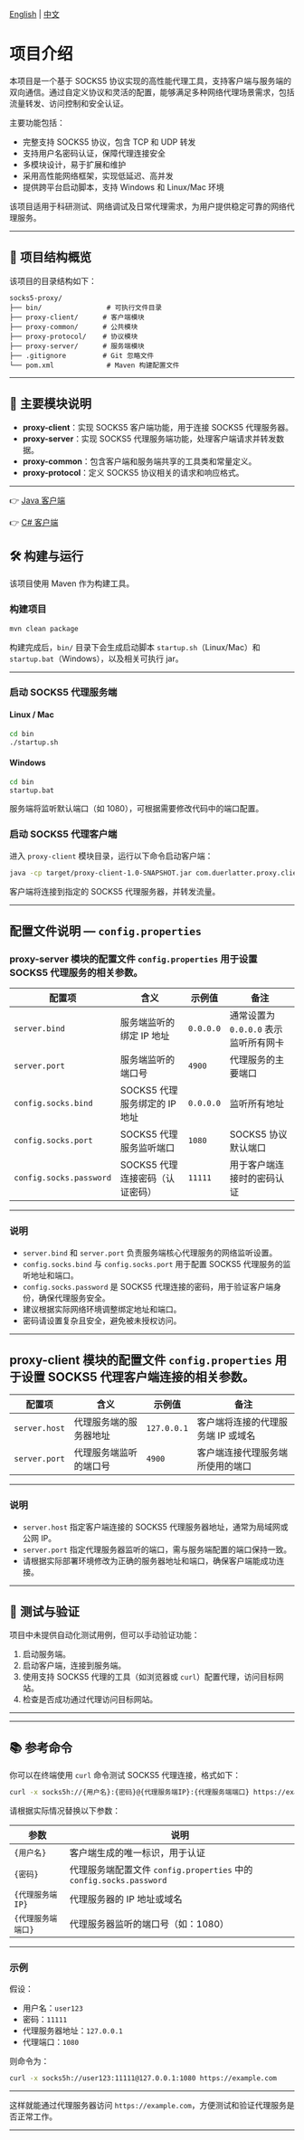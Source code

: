 [English](README.md) | [中文](README.zh.md)

# 项目介绍

本项目是一个基于 SOCKS5 协议实现的高性能代理工具，支持客户端与服务端的双向通信。通过自定义协议和灵活的配置，能够满足多种网络代理场景需求，包括流量转发、访问控制和安全认证。

主要功能包括：

* 完整支持 SOCKS5 协议，包含 TCP 和 UDP 转发
* 支持用户名密码认证，保障代理连接安全
* 多模块设计，易于扩展和维护
* 采用高性能网络框架，实现低延迟、高并发
* 提供跨平台启动脚本，支持 Windows 和 Linux/Mac 环境

该项目适用于科研测试、网络调试及日常代理需求，为用户提供稳定可靠的网络代理服务。

---

## 📁 项目结构概览

该项目的目录结构如下：

```
socks5-proxy/
├── bin/                # 可执行文件目录
├── proxy-client/      # 客户端模块
├── proxy-common/      # 公共模块
├── proxy-protocol/    # 协议模块
├── proxy-server/      # 服务端模块
├── .gitignore         # Git 忽略文件
└── pom.xml             # Maven 构建配置文件
```

---

## 🧩 主要模块说明

* **proxy-client**：实现 SOCKS5 客户端功能，用于连接 SOCKS5 代理服务器。 
* **proxy-server**：实现 SOCKS5 代理服务端功能，处理客户端请求并转发数据。
* **proxy-common**：包含客户端和服务端共享的工具类和常量定义。
* **proxy-protocol**：定义 SOCKS5 协议相关的请求和响应格式。

---

👉 [Java 客户端](https://github.com/duerlatter/socks5-proxy/tree/main/proxy-client)

👉 [C# 客户端](https://github.com/duerlatter/ProxyClient-cs)

## 🛠️ 构建与运行

该项目使用 Maven 作为构建工具。

### 构建项目

```bash
mvn clean package
```

构建完成后，`bin/` 目录下会生成启动脚本 `startup.sh`（Linux/Mac）和 `startup.bat`（Windows），以及相关可执行 jar。

---

### 启动 SOCKS5 代理服务端

#### Linux / Mac

```bash
cd bin
./startup.sh
```

#### Windows

```bat
cd bin
startup.bat
```

服务端将监听默认端口（如 1080），可根据需要修改代码中的端口配置。

### 启动 SOCKS5 代理客户端

进入 `proxy-client` 模块目录，运行以下命令启动客户端：

```bash
java -cp target/proxy-client-1.0-SNAPSHOT.jar com.duerlatter.proxy.client.ProxyClientContainer
```

客户端将连接到指定的 SOCKS5 代理服务器，并转发流量。

---

## 配置文件说明 — `config.properties`

### proxy-server 模块的配置文件 `config.properties` 用于设置 SOCKS5 代理服务的相关参数。

| 配置项                     | 含义                   | 示例值       | 备注                       |
|-------------------------|----------------------|-----------|--------------------------|
| `server.bind`           | 服务端监听的绑定 IP 地址       | `0.0.0.0` | 通常设置为 `0.0.0.0` 表示监听所有网卡 |
| `server.port`           | 服务端监听的端口号            | `4900`    | 代理服务的主要端口                |
| `config.socks.bind`     | SOCKS5 代理服务绑定的 IP 地址 | `0.0.0.0` | 监听所有地址                   |
| `config.socks.port`     | SOCKS5 代理服务监听端口      | `1080`    | SOCKS5 协议默认端口            |
| `config.socks.password` | SOCKS5 代理连接密码（认证密码）  | `11111`   | 用于客户端连接时的密码认证            |

---

### 说明

* `server.bind` 和 `server.port` 负责服务端核心代理服务的网络监听设置。
* `config.socks.bind` 与 `config.socks.port` 用于配置 SOCKS5 代理服务的监听地址和端口。
* `config.socks.password` 是 SOCKS5 代理连接的密码，用于验证客户端身份，确保代理服务安全。
* 建议根据实际网络环境调整绑定地址和端口。
* 密码请设置复杂且安全，避免被未授权访问。

---

## proxy-client 模块的配置文件 `config.properties` 用于设置 SOCKS5 代理客户端连接的相关参数。

| 配置项           | 含义          | 示例值         | 备注                  |
|---------------|-------------|-------------|---------------------|
| `server.host` | 代理服务端的服务器地址 | `127.0.0.1` | 客户端将连接的代理服务端 IP 或域名 |
| `server.port` | 代理服务端监听的端口号 | `4900`      | 客户端连接代理服务端所使用的端口    |

---

### 说明

* `server.host` 指定客户端连接的 SOCKS5 代理服务器地址，通常为局域网或公网 IP。
* `server.port` 指定代理服务器监听的端口，需与服务端配置的端口保持一致。
* 请根据实际部署环境修改为正确的服务器地址和端口，确保客户端能成功连接。

---

## 🧪 测试与验证

项目中未提供自动化测试用例，但可以手动验证功能：

1. 启动服务端。
2. 启动客户端，连接到服务端。
3. 使用支持 SOCKS5 代理的工具（如浏览器或 `curl`）配置代理，访问目标网站。
4. 检查是否成功通过代理访问目标网站。

---

---

## 📚 参考命令

你可以在终端使用 `curl` 命令测试 SOCKS5 代理连接，格式如下：

```bash
curl -x socks5h://{用户名}:{密码}@{代理服务端IP}:{代理服务端端口} https://example.com
```

请根据实际情况替换以下参数：

| 参数          | 说明                                                       |
|-------------|----------------------------------------------------------|
| `{用户名}`     | 客户端生成的唯一标识，用于认证                                          |
| `{密码}`      | 代理服务端配置文件 `config.properties` 中的 `config.socks.password` |
| `{代理服务端IP}` | 代理服务器的 IP 地址或域名                                          |
| `{代理服务端端口}` | 代理服务器监听的端口号（如：1080）                                      |

---

### 示例

假设：

* 用户名：`user123`
* 密码：`11111`
* 代理服务器地址：`127.0.0.1`
* 代理端口：`1080`

则命令为：

```bash
curl -x socks5h://user123:11111@127.0.0.1:1080 https://example.com
```

---

这样就能通过代理服务器访问 `https://example.com`，方便测试和验证代理服务是否正常工作。

---

